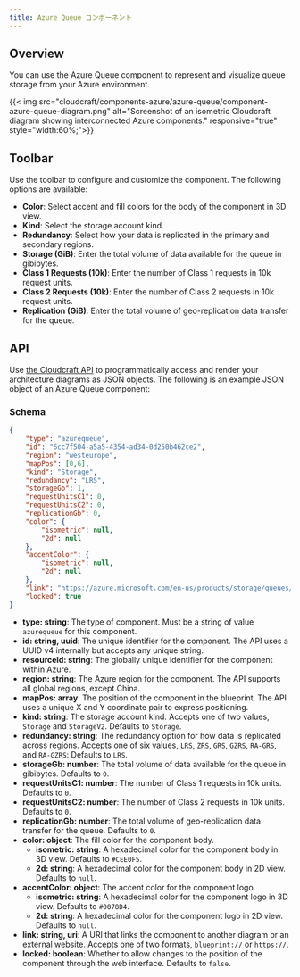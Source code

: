 ```yaml
---
title: Azure Queue コンポーネント
---
```


## Overview

You can use the Azure Queue component to represent and visualize queue storage from your Azure environment.

{{< img src="cloudcraft/components-azure/azure-queue/component-azure-queue-diagram.png" alt="Screenshot of an isometric Cloudcraft diagram showing interconnected Azure components." responsive="true" style="width:60%;">}}


## Toolbar

Use the toolbar to configure and customize the component. The following options are available:

- **Color**: Select accent and fill colors for the body of the component in 3D view.
- **Kind**: Select the storage account kind.
- **Redundancy**: Select how your data is replicated in the primary and secondary regions.
- **Storage (GiB)**: Enter the total volume of data available for the queue in gibibytes.
- **Class 1 Requests (10k)**: Enter the number of Class 1 requests in 10k request units.
- **Class 2 Requests (10k)**: Enter the number of Class 2 requests in 10k request units.
- **Replication (GiB)**: Enter the total volume of geo-replication data transfer for the queue.

## API

Use [the Cloudcraft API][1] to programmatically access and render your architecture diagrams as JSON objects. The following is an example JSON object of an Azure Queue component:

### Schema

```json
{
    "type": "azurequeue",
    "id": "6cc7f504-a5a5-4354-ad34-0d250b462ce2",
    "region": "westeurope",
    "mapPos": [0,6],
    "kind": "Storage",
    "redundancy": "LRS",
    "storageGb": 1,
    "requestUnitsC1": 0,
    "requestUnitsC2": 0,
    "replicationGb": 0,
    "color": {
        "isometric": null,
        "2d": null
    },
    "accentColor": {
        "isometric": null,
        "2d": null
    },
    "link": "https://azure.microsoft.com/en-us/products/storage/queues/",
    "locked": true
}
```

- **type: string**: The type of component. Must be a string of value `azurequeue` for this component.
- **id: string, uuid**: The unique identifier for the component. The API uses a UUID v4 internally but accepts any unique string.
- **resourceId: string**: The globally unique identifier for the component within Azure.
- **region: string**: The Azure region for the component. The API supports all global regions, except China.
- **mapPos: array**: The position of the component in the blueprint. The API uses a unique X and Y coordinate pair to express positioning.
- **kind: string**: The storage account kind. Accepts one of two values, `Storage` and `StorageV2`. Defaults to `Storage`.
- **redundancy: string**: The redundancy option for how data is replicated across regions. Accepts one of six values, `LRS`, `ZRS`, `GRS`, `GZRS`, `RA-GRS`, and `RA-GZRS`: Defaults to `LRS`.
- **storageGb: number**: The total volume of data available for the queue in gibibytes. Defaults to `0`.
- **requestUnitsC1: number**: The number of Class 1 requests in 10k units. Defaults to `0`.
- **requestUnitsC2: number**: The number of Class 2 requests in 10k units. Defaults to `0`.
- **replicationGb: number**: The total volume of geo-replication data transfer for the queue. Defaults to `0`.
- **color: object**: The fill color for the component body.
  - **isometric: string**: A hexadecimal color for the component body in 3D view. Defaults to `#CEE0F5`.
  - **2d: string**: A hexadecimal color for the component body in 2D view. Defaults to `null`.
- **accentColor: object**: The accent color for the component logo.
  - **isometric: string**: A hexadecimal color for the component logo in 3D view. Defaults to `#0078D4`.
  - **2d: string**: A hexadecimal color for the component logo in 2D view. Defaults to `null`.
- **link: string, uri**: A URI that links the component to another diagram or an external website. Accepts one of two formats, `blueprint://` or `https://`.
- **locked: boolean**: Whether to allow changes to the position of the component through the web interface. Defaults to `false`.

[1]: https://developers.cloudcraft.co/